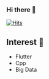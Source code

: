 ### Hi there 👋
[![Hits](https://hits.seeyoufarm.com/api/count/incr/badge.svg?url=https%3A%2F%2Fgithub.com%2FYoosuean&count_bg=%23CCCCCC&title_bg=%23AF8AC6&icon=github.svg&icon_color=%23FFFFFF&title=visit&edge_flat=false)](https://hits.seeyoufarm.com)
<!--
**Yoosuean/Yoosuean** is a ✨ _special_ ✨ repository because its `README.md` (this file) appears on your GitHub profile.

Here are some ideas to get you started:

- 🔭 I’m currently working on ...
- 🌱 I’m currently learning ...
- 👯 I’m looking to collaborate on ...
- 🤔 I’m looking for help with ...
- 💬 Ask me about ...
- 📫 How to reach me: ...
- 😄 Pronouns: ...
- ⚡ Fun fact: ...
-->

## Interest 👀
- Flutter
- Cpp
- Big Data
